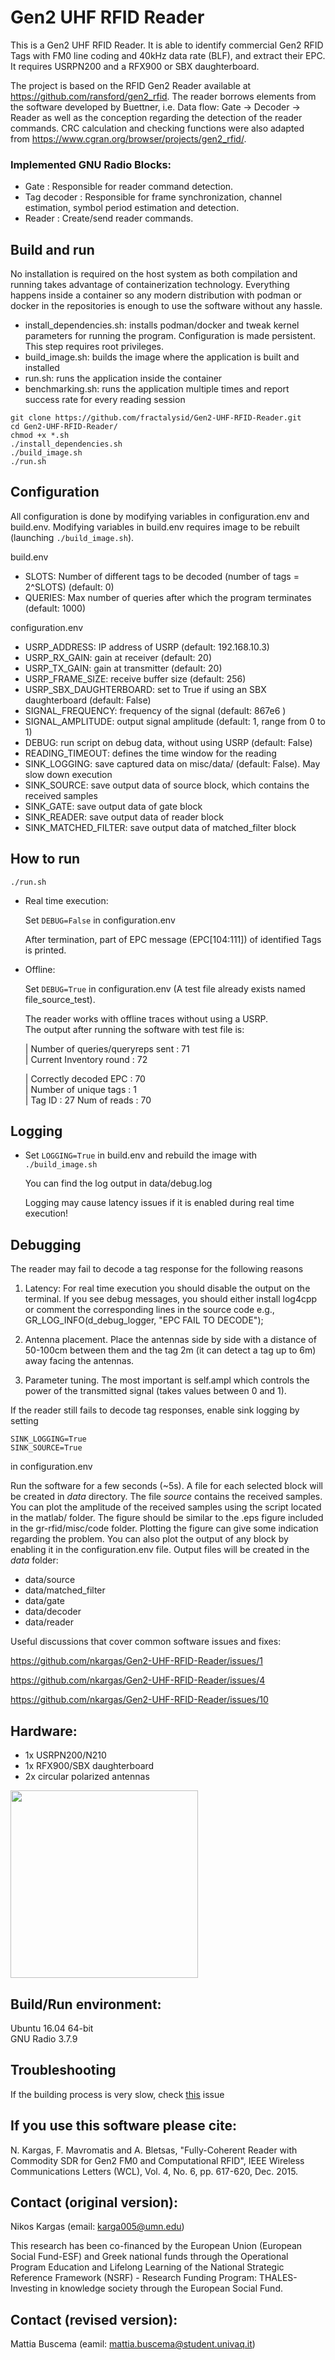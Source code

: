 # Gen2 UHF RFID Reader
This is a Gen2 UHF RFID Reader. It is able to identify commercial Gen2 RFID Tags with FM0 line coding and 40kHz data rate (BLF), and extract their EPC. It requires USRPN200 and a RFX900 or SBX daughterboard.  

The project is based on the RFID Gen2 Reader available at https://github.com/ransford/gen2_rfid. The reader borrows elements from the software developed by Buettner, i.e. Data flow: Gate -> Decoder -> Reader as well as the conception regarding the detection of the reader commands. CRC calculation and checking functions were also adapted from https://www.cgran.org/browser/projects/gen2_rfid/.

### Implemented GNU Radio Blocks:

- Gate : Responsible for reader command detection.  
- Tag decoder : Responsible for frame synchronization, channel estimation, symbol period estimation and detection.  
- Reader : Create/send reader commands.

## Build and run
No installation is required on the host system as both compilation and running takes advantage of containerization technology.
Everything happens inside a container so any modern distribution with podman or docker in the repositories is enough to use the software
without any hassle.
- install_dependencies.sh: installs podman/docker and tweak kernel parameters for running the program. Configuration is made persistent. This step requires root privileges.
- build_image.sh: builds the image where the application is built and installed
- run.sh: runs the application inside the container
- benchmarking.sh: runs the application multiple times and report success rate for every reading session


```shell
git clone https://github.com/fractalysid/Gen2-UHF-RFID-Reader.git
cd Gen2-UHF-RFID-Reader/
chmod +x *.sh
./install_dependencies.sh
./build_image.sh
./run.sh
```

## Configuration
All configuration is done by modifying variables in configuration.env and build.env.
Modifying variables in build.env requires image to be rebuilt (launching ```./build_image.sh```).

build.env
- SLOTS: Number of different tags to be decoded (number of tags = 2^SLOTS) (default: 0)
- QUERIES: Max number of queries after which the program terminates (default: 1000)

configuration.env
- USRP_ADDRESS: IP address of USRP (default: 192.168.10.3)
- USRP_RX_GAIN: gain at receiver (default: 20)
- USRP_TX_GAIN: gain at transmitter (default: 20)
- USRP_FRAME_SIZE: receive buffer size (default: 256) 
- USRP_SBX_DAUGHTERBOARD: set to True if using an SBX daughterboard (default: False)
- SIGNAL_FREQUENCY: frequency of the signal (default: 867e6 )
- SIGNAL_AMPLITUDE: output signal amplitude (default: 1, range from 0 to 1)
- DEBUG: run script on debug data, without using USRP (default: False)
- READING_TIMEOUT: defines the time window for the reading
- SINK_LOGGING: save captured data on misc/data/ (default: False). May slow down execution
- SINK_SOURCE: save output data of source block, which contains the received samples
- SINK_GATE: save output data of gate block
- SINK_READER: save output data of reader block
- SINK_MATCHED_FILTER: save output data of matched_filter block


## How to run

```shell
./run.sh
```

- Real time execution:

    Set ```DEBUG=False``` in configuration.env

    After termination, part of EPC message (EPC[104:111]) of identified Tags is printed.  

- Offline:

    Set ```DEBUG=True``` in configuration.env (A test file already exists named file_source_test).

    The reader works with offline traces without using a USRP.  
    The output after running the software with test file is:  
    
    | Number of queries/queryreps sent : 71  
    | Current Inventory round : 72  

    | Correctly decoded EPC : 70  
    | Number of unique tags : 1  
    | Tag ID : 27  Num of reads : 70  
 
## Logging

- Set ```LOGGING=True``` in build.env and rebuild the image with ```./build_image.sh```

    You can find the log output in data/debug.log
    
    Logging may cause latency issues if it is enabled during real time execution!

## Debugging  

The reader may fail to decode a tag response for the following reasons

1) Latency: For real time execution you should disable the output on the terminal. If you see debug messages, you should either install log4cpp or comment the corresponding lines in the source code e.g., GR_LOG_INFO(d_debug_logger, "EPC FAIL TO DECODE");

2) Antenna placement. Place the antennas side by side with a distance of 50-100cm between them and the tag 2m (it can detect a tag up to 6m) away facing the antennas.

3) Parameter tuning. The most important is self.ampl which controls the power of the transmitted signal (takes values between 0 and 1).

If the reader still fails to decode tag responses, enable sink logging by setting
```shell
SINK_LOGGING=True
SINK_SOURCE=True  
```
in configuration.env

Run the software for a few seconds (~5s). A file for each selected block will be created in _data_ directory.
The file _source_ contains the received samples.
You can plot the amplitude of the received samples using the script located in the matlab/ folder.
The figure should be similar to the .eps figure included in the gr-rfid/misc/code folder.
Plotting the figure can give some indication regarding the problem.
You can also plot the output of any block by enabling it in the configuration.env file.
Output files will be created in the _data_ folder:

- data/source  
- data/matched_filter  
- data/gate 
- data/decoder  
- data/reader

Useful discussions that cover common software issues and fixes:

https://github.com/nkargas/Gen2-UHF-RFID-Reader/issues/1

https://github.com/nkargas/Gen2-UHF-RFID-Reader/issues/4

https://github.com/nkargas/Gen2-UHF-RFID-Reader/issues/10
    
## Hardware:

  - 1x USRPN200/N210  
  - 1x RFX900/SBX daughterboard  
  - 2x circular polarized antennas  

<img src="./example_setup.png" width="300">

## Build/Run environment:
  Ubuntu 16.04 64-bit  
  GNU Radio 3.7.9

## Troubleshooting
If the building process is very slow, check [this](https://github.com/containers/podman/issues/13226) issue

## If you use this software please cite:
N. Kargas, F. Mavromatis and A. Bletsas, "Fully-Coherent Reader with Commodity SDR for Gen2 FM0 and Computational RFID", IEEE Wireless Communications Letters (WCL), Vol. 4, No. 6, pp. 617-620, Dec. 2015. 

## Contact (original version):
  Nikos Kargas (email: karga005@umn.edu)  

This research has been co-financed by the European Union (European Social Fund-ESF) and Greek national funds through the Operational Program Education and Lifelong Learning of the National Strategic Reference Framework (NSRF) - Research Funding Program: THALES-Investing in knowledge society through the European Social Fund.

## Contact (revised version):
  Mattia Buscema (eamil: mattia.buscema@student.univaq.it)
